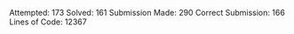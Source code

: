 Attempted: 173 
Solved: 161 
Submission Made: 290 
Correct Submission: 166 
Lines of Code: 12367 


